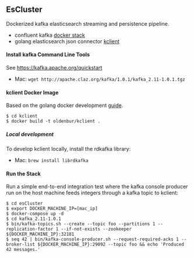 ## EsCluster
Dockerized kafka elasticsearch streaming and persistence pipeline.
* confluent kafka [docker stack](https://docs.confluent.io/current/installation/docker/docs/quickstart.html)
* golang elasticsearch json connector [kclient](#kclient-docker-image)

#### Install kafka Command Line Tools
See https://kafka.apache.org/quickstart
* Mac: `wget http://apache.claz.org/kafka/1.0.1/kafka_2.11-1.0.1.tgz`

#### kclient Docker Image
Based on the golang docker development [guide](https://hub.docker.com/_/golang/).
```
$ cd kclient
$ docker build -t oldenbur/kclient .
```

##### Local development
To develop kclient locally, install the rdkafka library:
* Mac: `brew install librdkafka`

#### Run the Stack
Run a simple end-to-end integration test where the kafka console producer run on the
host machine feeds integers through a kafka topic to kclient:
```
$ cd esCluster
$ export DOCKER_MACHINE_IP=[mac_ip]
$ docker-compose up -d
$ cd kafka_2.11-1.0.1
$ bin/kafka-topics.sh --create --topic foo --partitions 1 --replication-factor 1 --if-not-exists --zookeeper ${DOCKER_MACHINE_IP}:32181
$ seq 42 | bin/kafka-console-producer.sh --request-required-acks 1 --broker-list ${DOCKER_MACHINE_IP}:29092 --topic foo && echo 'Produced 42 messages.'
```
